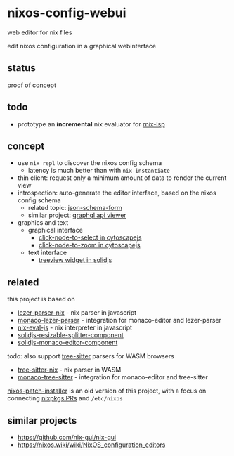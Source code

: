 # nixos-config-webui

web editor for nix files

edit nixos configuration in a graphical webinterface

## status

proof of concept

## todo

* prototype an **incremental** nix evaluator for [rnix-lsp](https://github.com/nix-community/rnix-lsp/issues/41)

## concept

* use `nix repl` to discover the nixos config schema
  * latency is much better than with `nix-instantiate`
* thin client: request only a minimum amount of data to render the current view
* introspection: auto-generate the editor interface, based on the nixos config schema
  * related topic: [json-schema-form](https://github.com/topics/json-schema-form)
  * similar project: [graphql api viewer](https://github.com/Brbb/graphql-rover)
* graphics and text
  * graphical interface
    * [click-node-to-select in cytoscapejs](http://manual.cytoscape.org/en/stable/Navigation_and_Layout.html#select)
    * [click-node-to-zoom in cytoscapejs](https://stackoverflow.com/questions/52255932/how-to-zoom-in-a-selected-node-in-cytoscape)
  * text interface
    * [treeview widget in solidjs](https://milahu.github.io/solidjs-treeview-component/)

## related

this project is based on

* [lezer-parser-nix](https://github.com/milahu/lezer-parser-nix) - nix parser in javascript
* [monaco-lezer-parser](https://github.com/milahu/monaco-lezer-parser) - integration for monaco-editor and lezer-parser
* [nix-eval-js](https://github.com/milahu/nix-eval-js) - nix interpreter in javascript
* [solidjs-resizable-splitter-component](https://github.com/milahu/solidjs-resizable-splitter-component)
* [solidjs-monaco-editor-component](https://github.com/milahu/solidjs-monaco-editor-component)

todo: also support [tree-sitter](https://github.com/tree-sitter/tree-sitter) parsers for WASM browsers

* [tree-sitter-nix](https://github.com/cstrahan/tree-sitter-nix) - nix parser in WASM
* [monaco-tree-sitter](https://github.com/milahu/monaco-tree-sitter) - integration for monaco-editor and tree-sitter

[nixos-patch-installer](https://github.com/milahu/nixos-patch-installer) is an old version of this project, with a focus on connecting [nixpkgs PRs](https://github.com/NixOS/nixpkgs/pulls) and `/etc/nixos`

## similar projects

* https://github.com/nix-gui/nix-gui
* https://nixos.wiki/wiki/NixOS_configuration_editors
